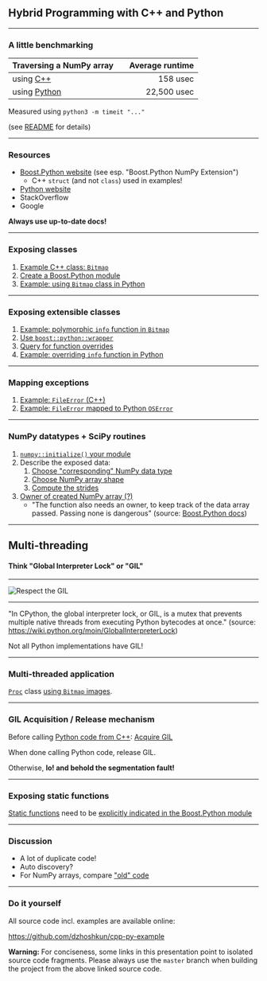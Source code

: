 ## Hybrid Programming with C++ and Python

---

### A little benchmarking

| Traversing a NumPy array | | Average runtime |
| :--- | --- | ---: |
| using [C++](https://github.com/dzhoshkun/cpp-py-example/blob/benchmark-example/src/proc.cpp#L4) | | 158 usec |
| using [Python](https://github.com/dzhoshkun/cpp-py-example/blob/master/ex/mgrad.py) | | 22,500 usec |

Measured using `python3 -m timeit "..."`

(see [README](https://github.com/dzhoshkun/cpp-py-example) for details)

---

### Resources

* [Boost.Python website](http://www.boost.org/libs/python/) (see esp. "Boost.Python NumPy Extension")
   * C++ `struct` (and not `class`) used in examples!
* [Python website](https://www.python.org)
* StackOverflow
* Google

**Always use up-to-date docs!**

---

### Exposing classes

1. [Example C++ class: `Bitmap`](https://github.com/dzhoshkun/cpp-py-example/blob/master/src/bitmap.h)
1. [Create a Boost.Python module](https://github.com/dzhoshkun/cpp-py-example/blob/exposing-classes-directly/src/python.cpp)
1. [Example: using `Bitmap` class in Python](https://github.com/dzhoshkun/cpp-py-example/blob/master/ex/class.py)

---

### Exposing extensible classes

1. [Example: polymorphic `info` function in `Bitmap`](https://github.com/dzhoshkun/cpp-py-example/blob/master/src/bitmap.h#L25)
1. [Use `boost::python::wrapper`](https://github.com/dzhoshkun/cpp-py-example/blob/exposing-extensible-classes/src/python.cpp#L9)
1. [Query for function overrides](https://github.com/dzhoshkun/cpp-py-example/blob/exposing-extensible-classes/src/python.cpp#L20)
1. [Example: overriding `info` function in Python](https://github.com/dzhoshkun/cpp-py-example/blob/master/ex/over.py#L11)

---

### Mapping exceptions

1. [Example: `FileError` (C++)](https://github.com/dzhoshkun/cpp-py-example/blob/master/src/except.h)
1. [Example: `FileError` mapped to Python `OSError`](https://github.com/dzhoshkun/cpp-py-example/blob/mapping-exceptions/src/python.cpp)

---

### NumPy datatypes + SciPy routines

1. [`numpy::initialize()` your module](https://github.com/dzhoshkun/cpp-py-example/blob/numpy-data-scipy-routines/src/python.cpp#L41)
1. Describe the exposed data:
   1. [Choose "corresponding" NumPy data type](https://github.com/dzhoshkun/cpp-py-example/blob/numpy-data-scipy-routines/src/python.cpp#L23)
   1. [Choose NumPy array shape](https://github.com/dzhoshkun/cpp-py-example/blob/numpy-data-scipy-routines/src/python.cpp#L24)
   1. [Compute the strides](https://github.com/dzhoshkun/cpp-py-example/blob/numpy-data-scipy-routines/src/python.cpp#L27)
1. [Owner of created NumPy array (?)](https://github.com/dzhoshkun/cpp-py-example/blob/numpy-data-scipy-routines/src/python.cpp#L34)
   * "The function also needs an owner, to keep track of the data array passed. Passing none is dangerous" (source: [Boost.Python docs](http://www.boost.org/doc/libs/1_63_0/libs/python/doc/html/numpy/tutorial/ndarray.html))

---

## Multi-threading

#### Think "Global Interpreter Lock" or "GIL"

---

![Respect the GIL](https://i.imgflip.com/1m8xf6.jpg)

---

"In CPython, the global interpreter lock, or GIL, is a mutex that prevents multiple native threads from executing Python bytecodes at once." (source: https://wiki.python.org/moin/GlobalInterpreterLock)

Not all Python implementations have GIL!

---

### Multi-threaded application

[`Proc`](https://github.com/dzhoshkun/cpp-py-example/blob/master/src/proc.h#L12) class [using `Bitmap` images](https://github.com/dzhoshkun/cpp-py-example/blob/master/src/proc.cpp#L42).

---

### GIL Acquisition / Release mechanism

Before calling [Python code from C++](https://github.com/dzhoshkun/cpp-py-example/blob/master/ex/gil.py):   [Acquire GIL](https://github.com/dzhoshkun/cpp-py-example/blob/master/src/python.cpp#L53)

When done calling Python code, release GIL.

Otherwise, **lo! and behold the segmentation fault!**

---

### Exposing static functions

[Static functions](https://github.com/dzhoshkun/cpp-py-example/blob/master/src/proc.h#L26) need to be [explicitly indicated in the Boost.Python module](https://github.com/dzhoshkun/cpp-py-example/blob/master/src/python.cpp#L83)

---

### Discussion

* A lot of duplicate code!
* Auto discovery?
* For NumPy arrays, compare ["old" code](http://stackoverflow.com/q/30388170)

---

### Do it yourself

All source code incl. examples are available online:

https://github.com/dzhoshkun/cpp-py-example

**Warning:** For conciseness, some links in this presentation point to isolated source code fragments. Please always use the `master` branch when building the project from the above linked source code.
